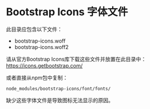 # Bootstrap Icons 字体文件

此目录应包含以下文件：
- bootstrap-icons.woff
- bootstrap-icons.woff2

请从官方Bootstrap Icons库下载这些文件并放置在此目录中：
https://icons.getbootstrap.com/

或者直接从npm包中复制：
```
node_modules/bootstrap-icons/font/fonts/
```

缺少这些字体文件是导致图标无法显示的原因。